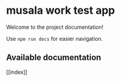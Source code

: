 # musala work test app

Welcome to the project documentation!

Use `npm run docs` for easier navigation.

## Available documentation

[[index]]

